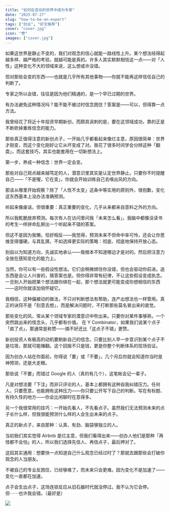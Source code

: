 ```yaml
---
title: "如何在变动的世界中成为专家"
date: "2025-07-27"
slug: "how-to-be-an-expert"
tags: ["创业", "好文推荐"]
cover: "cover.jpg"
icon: "😎"
images: ["cover.jpg"]
---
```

如果这世界是静止不变的，我们对观念的信心就能一路线性上升。某个想法经得起越多样、越严格的考验，就越可能是真的。许多人其实默默相信这一点——对「人性」这种变化不大的领域来说，这么想或许没错。



但对那些会变的东西——也就是几乎所有其他事物——你就不能再这样信任自己的判断了。



专家之所以会错，往往是因为他们精通的，是一个早已过期的世界。



有办法避免这种情况吗？能不能不被过时信念困住？答案是——可以，但得靠一点方法。



我曾经花了将近十年投资早期新创，而颇具讽刺的是，要在这领域成功，靠的正是不断砍掉重练信念的能力。



那些真正值得注意的新创点子，一开始几乎都看起来像烂主意，原因很简单：世界才刚变，而这个变化刚好让它从坏变成了对。我花了很多时间学会分辨这种「翻盘」，而这套技巧，其实也能套用在一切新想法上。



第一步，养成一种信念：世界一定会变。



那些对自己观点越来越笃定的人，潜意识里其实是认定世界静止。只要你不时提醒自己——「不是喔，它在变」，你就会开始训练自己去嗅出风的方向。



那该从哪里开始观察？除了「人性不太变」这条中等实用的原则外，很抱歉，变化这东西基本上没办法准确预测。



听起来像废话，但很重要：真正重要的变化，几乎从来都来自意料之外的方向。



所以我乾脆放弃预测。每次有人在访问里问我「未来怎么看」，我脑中都像没读书的考生一样拼命乱掰出一个听起来不错的答案。



但这不是因为我懒。恰好相反——我觉得，预测未来不但命中率可怜，还会让你思维变得僵硬。与其乱猜，不如选择更实际的策略：彻底、彻底地保持开放心态。



别自以为知道方向，先诚实地承认——我根本不知道哪边才是对的。然后把注意力全放在感知变化的能力上。



当然，你可以有一些假设性想法。它们会稍微绑住你没错，但也会驱动你前进。追东西是会让人兴奋的，猜答案也是。但你得非常有纪律，不让这些假设变成执念。
一旦别人开始把某个想法跟你绑在一起，那个想法就更可能变成你想相信的东西——这时你就该加倍怀疑它。



我相信，这种偏被动的做法，不只对判断想法有帮助，连产出想法也一样管用。真正的诀窍不是「刻意去想」，而是解决问题时，不打断那些莫名冒出来的直觉。



那些变化的风，常从某个领域专家的潜意识中吹出来。只要你对某件事够熟，一个突然跳出来的怪念头，几乎都有价值。
在 Y Combinator，如果我们说某个点子「疯了点」，那通常是称赞——搞不好还比「这点子不错」更赞。



新创投资人有极高的动机要刷新自己的信念。只要比别人早一步意识到某个点子不是垃圾，那就可能赚翻。这个回报不只是钱，更是你整个判断体系的现场验证。



因为创办人站在你面前，你得说「要」或「不要」，几个月后你就会知道你当时是神预测，还是大走眼。



那些说「不要」而错过 Google 的人（真的有几个），这笔帐会记一辈子。



凡是对想法要「下注」而非只评论的人，基本上都拥有这种自我纠错压力。任何人，只要愿意，也能拥有这种压力——你只要公开写下自己的判断。写在有标题、有持久性的地方——你会比闲聊时在意得多。



另一个我很常用的技巧：一开始先看人，不先看点子。虽然我们无法预测未来的点子长什么样，但我很能预测什么样的人会生出未来的点子。



真正的新点子，来自那种：认真、有劲、脑袋够独立的人。



当初我们其实觉得 Airbnb 是烂主意，但我们看得出来——创办人他们是那种「再怪都不会怕」的人，所以我们选择先信人、再信点子，最后押对了。



这招其实通用：想要快一点知道自己什么观念已经过时了？那就去跟那些会打破你观念的人当朋友。



不被自己的专业反困住，已经够难了，而未来只会更难。因为变化不是加速了——变化一直都在加速。



点子会生出点子，这场连锁反应从旧石器时代就没停过。我不认为它会停。
但⋯⋯也许我会错。（最好是）




![](https://prod-files-secure.s3.us-west-2.amazonaws.com/112d0858-5090-4d34-a606-b75eb8d65fd2/46476355-9cf3-4e99-9b7a-3531bc426380/1000202064.png?X-Amz-Algorithm=AWS4-HMAC-SHA256&X-Amz-Content-Sha256=UNSIGNED-PAYLOAD&X-Amz-Credential=ASIAZI2LB466SFKMVZK4%2F20250915%2Fus-west-2%2Fs3%2Faws4_request&X-Amz-Date=20250915T151440Z&X-Amz-Expires=3600&X-Amz-Security-Token=IQoJb3JpZ2luX2VjEP7%2F%2F%2F%2F%2F%2F%2F%2F%2F%2FwEaCXVzLXdlc3QtMiJHMEUCIETnj9duYXfKxI8i8%2Fo0GbLtqqfOjVZaUokebmEH3kukAiEAxKcpeZUcLz6V%2BQDPFPKNwy7sb906Zw0QAIdVGQybQCwq%2FwMIdxAAGgw2Mzc0MjMxODM4MDUiDIxVRlzBc6%2FVJa10RircA7BUXbMFFqCyxrKL4fMVNd84Ik3Y30f5TT1YqHt29Iq06srcpDmfh4v%2BKynVRzmCMgyMAVtBPhvcyh2H5ZRDcoKnEQvAVy6tjW7%2FZCb5cKN%2FmGsYLiol7F13qHZ3qWQYN5kFYN8smfS5MauTKz8hIB4kDQ%2Fk2Ply5dDz8AgPmz7%2FwE3fblD%2FiZr7WCEGNraFrCqzIV7Bb17Xzbp1wPp9yHgBgrsqrabHnr1r5m16rxFaCrl3ABc%2BLCyZuEYwRCoRG%2FbdtH9ZbFVjXs6UWMyB0Rzhrr%2Bc3svavspnQ%2BEQQwpbCpub3RWs1frloN0J6UKIpWmuCj52jpag5AWzrEDjLj1Cs%2B%2BZ6YnLTaCUAxtaWH5C9rsikxcw6i4OgKrIBq5pPavXNyZxOYukaCFTAayLr2A4k7yH8PieYTJ7UcRhGUteOBA2LYD%2BV9iOeRSTMz5iy57S1ZSvqAp%2Bsc8Z5%2BM1iBkzp5lWK788c1ipLbm7HzR12V9zy0TTZTnCzIQIa2QIMNzwFLMvJXyQUKVPdgc7oMfaTP7lnd5ABNM8YGTD8TG3f4gBEzMbSLpm31U1jQ0myDLfSzDKTWP9ttqvW2UjrChWJMkncJWrMsLJOV31AGAveXrBQ9ZclgTVik15MMi1oMYGOqUBhCZzkXc6K9gBF1Vir%2BbFDGl82l1x6JZEtZaOkXEkwIoZgzsLFsOm7LBoQ3UKK0Ywom4GypeqKSXKaJwnVdrzbKXeB1kmTSMhONfgMpqURA2neyF7j1CcvEzVOebdZ2747Po5VK%2Fd6808CPJUGgnzXCmqz3V6B1p84AwAoUs2y5TWZ2PaGqz2xeCSEU0%2F9fXQVuMQGADKTxdmzJELZ4MJRvvR7JbJ&X-Amz-Signature=b73978b8dfbe16a89781f82e339ab8e36d877e78a1270025059d31c5e49f86df&X-Amz-SignedHeaders=host&x-amz-checksum-mode=ENABLED&x-id=GetObject)

